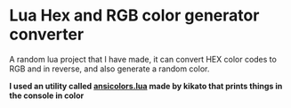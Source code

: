 # Lua Hex and RGB color generator converter

A random lua project that I have made, it can convert HEX color codes to RGB and in reverse, and also generate a random color.

**I used an utility called [ansicolors.lua](https://github.com/kikito/ansicolors.lua) made by kikato that prints things in the console in color**
